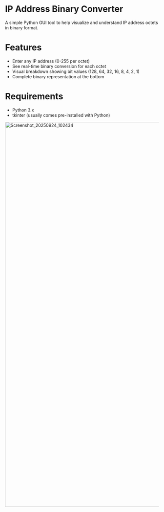 # IP Address Binary Converter

A simple Python GUI tool to help visualize and understand IP address octets in binary format.

# Features

- Enter any IP address (0-255 per octet)
- See real-time binary conversion for each octet
- Visual breakdown showing bit values (128, 64, 32, 16, 8, 4, 2, 1)
- Complete binary representation at the bottom

# Requirements

- Python 3.x
- tkinter (usually comes pre-installed with Python)

<img width="777" height="1259" alt="Screenshot_20250924_102434" src="https://github.com/user-attachments/assets/da93433b-bbc2-4a18-a19f-fc21b6f7f4b4" />
